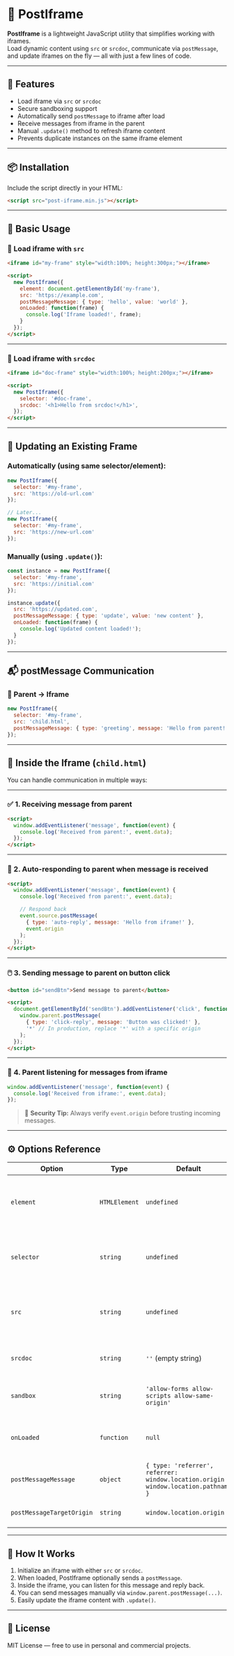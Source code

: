 # 🧩 PostIframe

**PostIframe** is a lightweight JavaScript utility that simplifies working with iframes.  
Load dynamic content using `src` or `srcdoc`, communicate via `postMessage`, and update iframes on the fly — all with just a few lines of code.

---

## 🚀 Features

- Load iframe via `src` or `srcdoc`
- Secure sandboxing support
- Automatically send `postMessage` to iframe after load
- Receive messages from iframe in the parent
- Manual `.update()` method to refresh iframe content
- Prevents duplicate instances on the same iframe element

---

## 📦 Installation

Include the script directly in your HTML:

```html
<script src="post-iframe.min.js"></script>
```

---

## 🧪 Basic Usage

### 🔹 Load iframe with `src`

```html
<iframe id="my-frame" style="width:100%; height:300px;"></iframe>

<script>
  new PostIframe({
    element: document.getElementById('my-frame'),
    src: 'https://example.com',
    postMessageMessage: { type: 'hello', value: 'world' },
    onLoaded: function(frame) {
      console.log('Iframe loaded!', frame);
    }
  });
</script>
```

---

### 🔹 Load iframe with `srcdoc`

```html
<iframe id="doc-frame" style="width:100%; height:200px;"></iframe>

<script>
  new PostIframe({
    selector: '#doc-frame',
    srcdoc: '<h1>Hello from srcdoc!</h1>',
  });
</script>
```

---

## 🔄 Updating an Existing Frame

### Automatically (using same selector/element):

```js
new PostIframe({
  selector: '#my-frame',
  src: 'https://old-url.com'
});

// Later...
new PostIframe({
  selector: '#my-frame',
  src: 'https://new-url.com'
});
```

### Manually (using `.update()`):

```js
const instance = new PostIframe({
  selector: '#my-frame',
  src: 'https://initial.com'
});

instance.update({
  src: 'https://updated.com',
  postMessageMessage: { type: 'update', value: 'new content' },
  onLoaded: function(frame) {
    console.log('Updated content loaded!');
  }
});
```

---

## 📬 postMessage Communication

### 🔹 Parent → Iframe

```js
new PostIframe({
  selector: '#my-frame',
  src: 'child.html',
  postMessageMessage: { type: 'greeting', message: 'Hello from parent!' }
});
```

---

## 🧠 Inside the Iframe (`child.html`)

You can handle communication in multiple ways:

---

### ✅ 1. Receiving message from parent

```html
<script>
  window.addEventListener('message', function(event) {
    console.log('Received from parent:', event.data);
  });
</script>
```

---

### 🔁 2. Auto-responding to parent when message is received

```html
<script>
  window.addEventListener('message', function(event) {
    console.log('Received from parent:', event.data);

    // Respond back
    event.source.postMessage(
      { type: 'auto-reply', message: 'Hello from iframe!' },
      event.origin
    );
  });
</script>
```

---

### 🖱️ 3. Sending message to parent on button click

```html
<button id="sendBtn">Send message to parent</button>

<script>
  document.getElementById('sendBtn').addEventListener('click', function() {
    window.parent.postMessage(
      { type: 'click-reply', message: 'Button was clicked!' },
      '*' // In production, replace '*' with a specific origin
    );
  });
</script>
```

---

### 🧭 4. Parent listening for messages from iframe

```js
window.addEventListener('message', function(event) {
  console.log('Received from iframe:', event.data);
});
```

> 🔐 **Security Tip:** Always verify `event.origin` before trusting incoming messages.

---

## ⚙️ Options Reference

| Option                     | Type         | Default                                                                 | Description |
|----------------------------|--------------|-------------------------------------------------------------------------|-------------|
| `element`                  | `HTMLElement`| `undefined`                                                              | The target iframe element. Required if `selector` is not used. |
| `selector`                 | `string`     | `undefined`                                                              | CSS selector to find the iframe. Alternative to `element`. |
| `src`                      | `string`     | `undefined`                                                              | URL to load in the iframe. Required if `srcdoc` is not provided. |
| `srcdoc`                   | `string`     | `''` (empty string)                                                      | Inline HTML to embed directly into the iframe. |
| `sandbox`                  | `string`     | `'allow-forms allow-scripts allow-same-origin'`                         | Sandbox attribute for iframe security. |
| `onLoaded`                 | `function`   | `null`                                                                   | Callback triggered after the iframe is loaded. |
| `postMessageMessage`       | `object`     | `{ type: 'referrer', referrer: window.location.origin + window.location.pathname }` | Message object sent to iframe after load. |
| `postMessageTargetOrigin`  | `string`     | `window.location.origin`                                                | Target origin for `postMessage`. |

---

## 🧠 How It Works

1. Initialize an iframe with either `src` or `srcdoc`.
2. When loaded, PostIframe optionally sends a `postMessage`.
3. Inside the iframe, you can listen for this message and reply back.
4. You can send messages manually via `window.parent.postMessage(...)`.
5. Easily update the iframe content with `.update()`.

---

## 📄 License

MIT License — free to use in personal and commercial projects.
